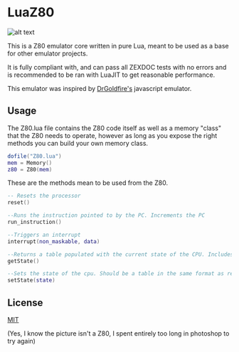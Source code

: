 # LuaZ80

![alt text](https://i.imgur.com/Q8qLcOJ.png)

This is a Z80 emulator core written in pure Lua, meant to be used as a base for other emulator projects. 

It is fully compliant with, and can pass all ZEXDOC tests with no errors and is recommended to be ran with LuaJIT to get reasonable performance.

This emulator was inspired by [DrGoldfire's](https://github.com/DrGoldfire/Z80.js?files=1) javascript emulator.




## Usage
The Z80.lua file contains the Z80 code itself as well as a memory "class" that the Z80 needs to operate, however as long as you expose the right methods you can build your own memory class. 

```lua
dofile("Z80.lua")
mem = Memory()
z80 = Z80(mem)
```

These are the methods mean to be used from the Z80.

```lua
-- Resets the processor
reset()

--Runs the instruction pointed to by the PC. Increments the PC
run_instruction()

--Triggers an interrupt
interrupt(non_maskable, data)

--Returns a table populated with the current state of the CPU. Includes flags, registers, PC, etc.
getState()

--Sets the state of the cpu. Should be a table in the same format as returned by getState()
setState(state)

```


## License
[MIT](https://choosealicense.com/licenses/mit/)





(Yes, I know the picture isn't a Z80, I spent entirely too long in photoshop to try again)
